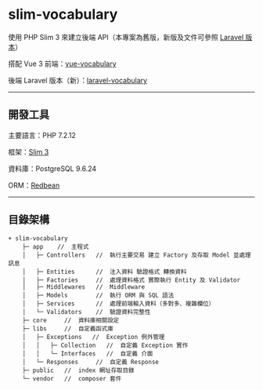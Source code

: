# slim-vocabulary

使用 PHP Slim 3 來建立後端 API（本專案為舊版，新版及文件可參照 [Laravel 版本](https://github.com/tk50486yui/laravel-vocabulary.git)）

搭配 Vue 3 前端：[vue-vocabulary](https://github.com/tk50486yui/vue-vocabulary.git)

後端 Laravel 版本（新）：[laravel-vocabulary](https://github.com/tk50486yui/laravel-vocabulary.git)

---
## 開發工具

主要語言：PHP 7.2.12

框架：[Slim 3](https://www.slimframework.com/docs/v3/)

資料庫：PostgreSQL 9.6.24

ORM：[Redbean](https://www.redbeanphp.com/index.php)

---
## 目錄架構
```    
+ slim-vocabulary
    ├─ app    //  主程式
    │   ├─ Controllers   //  執行主要交易 建立 Factory 及存取 Model 並處理訊息
    │   ├─ Entities      //  注入資料 驗證格式 轉換資料
    │   ├─ Factories     //  處理資料格式 實際執行 Entity 及 Validator
    │   ├─ Middlewares   //  Middleware 
    │   ├─ Models        //  執行 ORM 與 SQL 語法    
    │   ├─ Services      //  處理前端輸入資料（多對多、複雜欄位）
    │   └─ Validators    //  驗證資料完整性
    ├─ core     //  資料庫相關設定
    ├─ libs     //  自定義函式庫
    │   ├─ Exceptions   //  Exception 例外管理
    │   │   ├─ Collection   //  自定義 Exception 實作
    │   │   └─ Interfaces   //  自定義 介面
    │   └─ Responses     //  自定義 Response
    ├─ public   //  index 網址存取目錄    
    └─ vendor   //  composer 套件

```